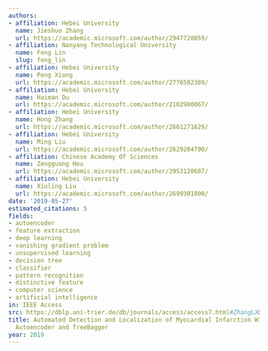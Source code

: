 ```yaml
---
authors:
- affiliation: Hebei University
  name: Jieshuo Zhang
  url: https://academic.microsoft.com/author/2947720059/
- affiliation: Nanyang Technological University
  name: Feng Lin
  slug: feng_lin
- affiliation: Hebei University
  name: Peng Xiong
  url: https://academic.microsoft.com/author/2776502389/
- affiliation: Hebei University
  name: Haiman Du
  url: https://academic.microsoft.com/author/2102900067/
- affiliation: Hebei University
  name: Hong Zhang
  url: https://academic.microsoft.com/author/2661271629/
- affiliation: Hebei University
  name: Ming Liu
  url: https://academic.microsoft.com/author/2629204790/
- affiliation: Chinese Academy Of Sciences
  name: Zengguang Hou
  url: https://academic.microsoft.com/author/2953120687/
- affiliation: Hebei University
  name: Xiuling Liu
  url: https://academic.microsoft.com/author/2699301800/
date: '2019-05-27'
estimated_citations: 5
fields:
- autoencoder
- feature extraction
- deep learning
- vanishing gradient problem
- unsupervised learning
- decision tree
- classifier
- pattern recognition
- distinctive feature
- computer science
- artificial intelligence
in: IEEE Access
src: https://dblp.uni-trier.de/db/journals/access/access7.html#ZhangLXDZLHL19
title: Automated Detection and Localization of Myocardial Infarction With Staked Sparse
  Autoencoder and TreeBagger
year: 2019
---
```

